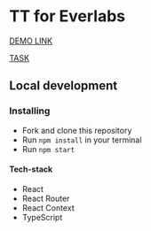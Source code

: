 # TT for Everlabs

[DEMO LINK](https://kostyakovbel.github.io/everlabtest/)

[TASK](https://drive.google.com/file/d/1RMhJnLr2rS16Fr7o889XCbkPdMnovLlt/view)

## Local development

### Installing
* Fork and clone this repository
* Run `npm install` in your terminal
* Run `npm start`

#### Tech-stack
* React
* React Router
* React Context
* TypeScript
